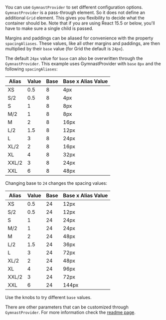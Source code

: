 You can use `GymnastProvider` to set different configuration options. `GymnastProvider` is a pass-through element. So it does not define an additional `Grid` element. This gives you flexibility to decide what the container should be. Note that if you are using React 15.5 or below, you'll have to make sure a single child is passed.

Margins and paddings can be aliased for convenience with the property `spacingAliases`. These values, like all other margins and paddings, are then multiplied by their `base` value (for Grid the default is `24px`).

The default `24px` value for `base` can also be overwritten through the `GymnastProvider`. This example uses GymnastProvider with `base` `8px` and the following `spacingAliases`:

| Alias | Value | Base | Base x Alias Value |
| ----- | ----- | ---- | ------------------ |
| XS    | 0.5   | 8    | 4px                |
| S/2   | 0.5   | 8    | 4px                |
| S     | 1     | 8    | 8px                |
| M/2   | 1     | 8    | 8px                |
| M     | 2     | 8    | 16px               |
| L/2   | 1.5   | 8    | 12px               |
| L     | 3     | 8    | 24px               |
| XL/2  | 2     | 8    | 16px               |
| XL    | 4     | 8    | 32px               |
| XXL/2 | 3     | 8    | 24px               |
| XXL   | 6     | 8    | 48px               |

Changing base to `24` changes the spacing values:

| Alias | Value | Base | Base x Alias Value |
| ----- | ----- | ---- | ------------------ |
| XS    | 0.5   | 24   | 12px               |
| S/2   | 0.5   | 24   | 12px               |
| S     | 1     | 24   | 24px               |
| M/2   | 1     | 24   | 24px               |
| M     | 2     | 24   | 48px               |
| L/2   | 1.5   | 24   | 36px               |
| L     | 3     | 24   | 72px               |
| XL/2  | 2     | 24   | 48px               |
| XL    | 4     | 24   | 96px               |
| XXL/2 | 3     | 24   | 72px               |
| XXL   | 6     | 24   | 144px              |

Use the knobs to try different `base` values.

There are other parameters that can be customized through `GymnastProvider`. For more information check the [readme page](https://gymnast.readme.io/docs/configprovider).
